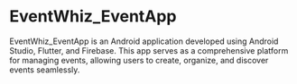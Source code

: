 # EventWhiz_EventApp
EventWhiz_EventApp is an Android application developed using Android Studio, Flutter, and Firebase. This app serves as a comprehensive platform for managing events, allowing users to create, organize, and discover events seamlessly.
